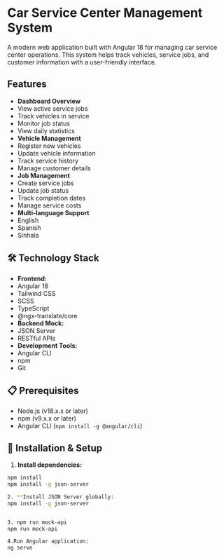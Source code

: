 # Car Service Center Management System
A modern web application built with Angular 18 for managing car service center operations. This system helps track vehicles, service jobs, and customer information with a user-friendly interface.

## Features
- **Dashboard Overview**
 - View active service jobs
 - Track vehicles in service
 - Monitor job status
 - View daily statistics
- **Vehicle Management**
 - Register new vehicles
 - Update vehicle information
 - Track service history
 - Manage customer details
- **Job Management**
 - Create service jobs
 - Update job status
 - Track completion dates
 - Manage service costs
- **Multi-language Support**
 - English
 - Spanish
 - Sinhala

## 🛠️ Technology Stack
- **Frontend:**
 - Angular 18
 - Tailwind CSS
 - SCSS
 - TypeScript
 - @ngx-translate/core
- **Backend Mock:**
 - JSON Server
 - RESTful APIs
- **Development Tools:**
 - Angular CLI
 - npm
 - Git

## 📋 Prerequisites
- Node.js (v18.x.x or later)
- npm (v9.x.x or later)
- Angular CLI (`npm install -g @angular/cli`)

## 🚀 Installation & Setup

1. **Install dependencies:**
```bash
npm install
npm install -g json-server

2. **Install JSON Server globally:
npm install -g json-server


3. npm run mock-api
npm run mock-api

4.Run Angular application:
ng serve




